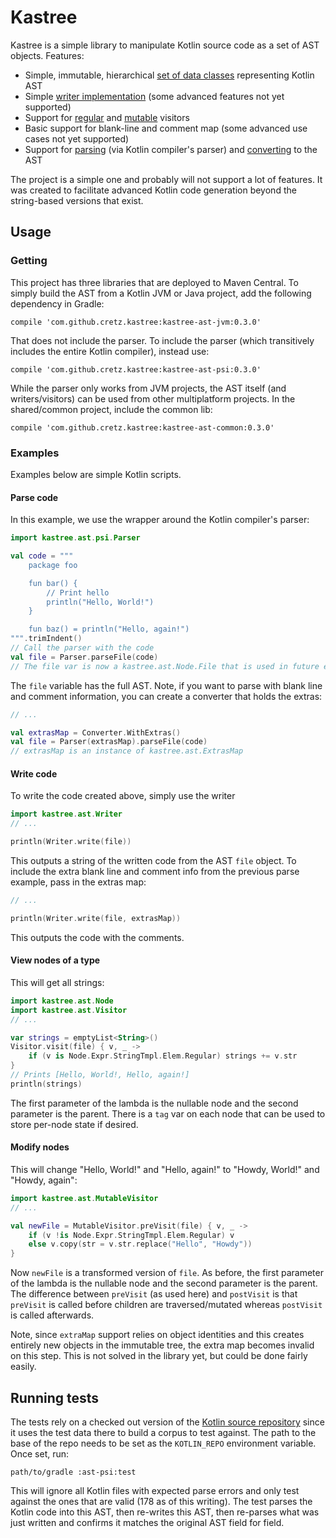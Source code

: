# Kastree

Kastree is a simple library to manipulate Kotlin source code as a set of AST objects. Features:

* Simple, immutable, hierarchical [set of data classes](ast/ast-common/src/main/kotlin/kastree/ast/Node.kt) representing
  Kotlin AST
* Simple [writer implementation](ast/ast-common/src/main/kotlin/kastree/ast/Writer.kt) (some advanced features not yet
  supported)
* Support for [regular](ast/ast-common/src/main/kotlin/kastree/ast/Visitor.kt) and
  [mutable](ast/ast-common/src/main/kotlin/kastree/ast/MutableVisitor.kt) visitors
* Basic support for blank-line and comment map (some advanced use cases not yet supported)
* Support for [parsing](ast-psi/src/main/kotlin/kastree/ast/psi/Parser.kt) (via Kotlin compiler's parser) and
  [converting](ast-psi/src/main/kotlin/kastree/ast/psi/Converter.kt) to the AST

The project is a simple one and probably will not support a lot of features. It was created to facilitate advanced
Kotlin code generation beyond the string-based versions that exist.

## Usage

### Getting

This project has three libraries that are deployed to Maven Central. To simply build the AST from a Kotlin JVM or Java
project, add the following dependency in Gradle:

    compile 'com.github.cretz.kastree:kastree-ast-jvm:0.3.0'

That does not include the parser. To include the parser (which transitively includes the entire Kotlin compiler),
instead use:

    compile 'com.github.cretz.kastree:kastree-ast-psi:0.3.0'

While the parser only works from JVM projects, the AST itself (and writers/visitors) can be used from other
multiplatform projects. In the shared/common project, include the common lib:

    compile 'com.github.cretz.kastree:kastree-ast-common:0.3.0'

### Examples

Examples below are simple Kotlin scripts.

#### Parse code

In this example, we use the wrapper around the Kotlin compiler's parser:

```kotlin
import kastree.ast.psi.Parser

val code = """
    package foo

    fun bar() {
        // Print hello
        println("Hello, World!")
    }

    fun baz() = println("Hello, again!")
""".trimIndent()
// Call the parser with the code
val file = Parser.parseFile(code)
// The file var is now a kastree.ast.Node.File that is used in future examples...
```

The `file` variable has the full AST. Note, if you want to parse with blank line and comment information, you can create
a converter that holds the extras:

```kotlin
// ...

val extrasMap = Converter.WithExtras()
val file = Parser(extrasMap).parseFile(code)
// extrasMap is an instance of kastree.ast.ExtrasMap
```

#### Write code

To write the code created above, simply use the writer

```kotlin
import kastree.ast.Writer
// ...

println(Writer.write(file))
```

This outputs a string of the written code from the AST `file` object. To include the extra blank line and comment info
from the previous parse example, pass in the extras map:

```kotlin
// ...

println(Writer.write(file, extrasMap))
```

This outputs the code with the comments.

#### View nodes of a type

This will get all strings:

```kotlin
import kastree.ast.Node
import kastree.ast.Visitor
// ...

var strings = emptyList<String>()
Visitor.visit(file) { v, _ ->
    if (v is Node.Expr.StringTmpl.Elem.Regular) strings += v.str
}
// Prints [Hello, World!, Hello, again!]
println(strings)
```

The first parameter of the lambda is the nullable node and the second parameter is the parent. There is a `tag` var on
each node that can be used to store per-node state if desired.

#### Modify nodes

This will change "Hello, World!" and "Hello, again!" to "Howdy, World!" and "Howdy, again":

```kotlin
import kastree.ast.MutableVisitor
// ...

val newFile = MutableVisitor.preVisit(file) { v, _ ->
    if (v !is Node.Expr.StringTmpl.Elem.Regular) v
    else v.copy(str = v.str.replace("Hello", "Howdy"))
}
```

Now `newFile` is a transformed version of `file`. As before, the first parameter of the lambda is the nullable node and
the second parameter is the parent. The difference between `preVisit` (as used here) and `postVisit` is that `preVisit`
is called before children are traversed/mutated whereas `postVisit` is called afterwards.

Note, since `extraMap` support relies on object identities and this creates entirely new objects in the immutable tree,
the extra map becomes invalid on this step. This is not solved in the library yet, but could be done fairly easily.

## Running tests

The tests rely on a checked out version of the [Kotlin source repository](https://github.com/JetBrains/kotlin) since it
uses the test data there to build a corpus to test against. The path to the base of the repo needs to be set as the
`KOTLIN_REPO` environment variable. Once set, run:

    path/to/gradle :ast-psi:test

This will ignore all Kotlin files with expected parse errors and only test against the ones that are valid (178 as of
this writing). The test parses the Kotlin code into this AST, then re-writes this AST, then re-parses what was just
written and confirms it matches the original AST field for field.